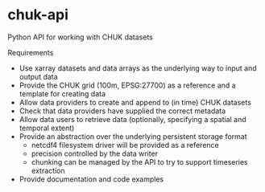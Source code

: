 # chuk-api

Python API for working with CHUK datasets

Requirements

* Use xarray datasets and data arrays as the underlying way to input and output data
* Provide the CHUK grid (100m, EPSG:27700) as a reference and a template for creating data
* Allow data providers to create and append to (in time) CHUK datasets
* Check that data providers have supplied the correct metadata
* Allow data users to retrieve data (optionally, specifying a spatial and temporal extent)
* Provide an abstraction over the underlying persistent storage format
  * netcdf4 filesystem driver will be provided as a reference
  * precision controlled by the data writer
  * chunking can be managed by the API to try to support timeseries extraction
* Provide documentation and code examples
